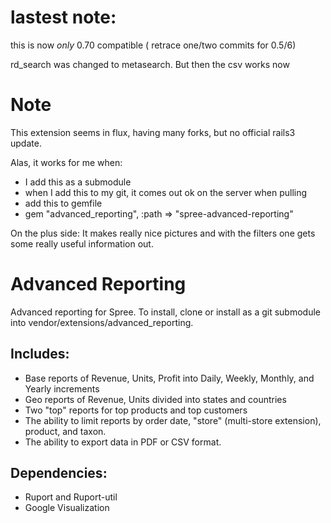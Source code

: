 # lastest note:
this is now _only_ 0.70 compatible ( retrace one/two commits for 0.5/6)

rd_search was changed to metasearch. But then the csv works now

# Note
This extension seems in flux, having many forks, but no official rails3 update.

Alas, it works for me when:
- I add this as a submodule
- when I add this to my git, it comes out ok on the server when pulling
- add this to gemfile 
- gem "advanced_reporting",  :path => "spree-advanced-reporting" 

On the plus side: It makes really nice pictures and with the filters one gets some really useful information out.

# Advanced Reporting

Advanced reporting for Spree.
To install, clone or install as a git submodule into vendor/extensions/advanced_reporting.

## Includes:
* Base reports of Revenue, Units, Profit into Daily, Weekly, Monthly, and Yearly increments
* Geo reports of Revenue, Units divided into states and countries
* Two "top" reports for top products and top customers
* The ability to limit reports by order date, "store" (multi-store extension), product, and taxon.
* The ability to export data in PDF or CSV format.

## Dependencies:
* Ruport and Ruport-util
* Google Visualization
